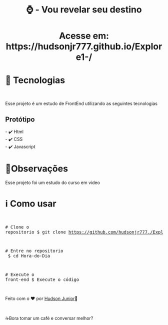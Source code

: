 <div align="center" >
  <h1 align="center" >
  ⌚ - Vou revelar seu destino </h1> 
    <h1 align="center" > Acesse em: https://hudsonjr777.github.io/Explore1-/</h1> 
</div>

<h1>🚀 Tecnologias</h1>
</br>
<p>Esse projeto é um estudo de FrontEnd utilizando as seguintes tecnologias</p>
<span>
<h2>Protótipo</h2> 
 - ✔️ Html </br>
 - ✔️ CSS </br>
 - ✔️ Javascript </br>
</span>
</div>

<div>
<h1>📝Observações</h1>
<p>Esse projeto foi um estudo do curso em vídeo</p>
 </div>
 
<div>
<h1>ℹ️ Como usar</h1>
<div class="highlight highlight-source-shell"><pre>

<span class="pl-c"><span class="pl-c">#</span> Clone o repositorio</span>
$ git clone https://github.com/hudsonjr777./Explore1-/.git

<span class="pl-c"><span class="pl-c">#</span> Entre no repositorio </span>
$ <span class="pl-c1">cd</span> Hora-do-Dia


<span class="pl-c"><span class="pl-c">#</span> Execute o front-end</span>
$ Execute o código

</div>

<footer><p>Feito com o ♥ por <a href="https://www.instagram.com/hudson.junior1/">Hudson Junior</a>👋</p> </br>
<p>☕Bora tomar um café e conversar melhor?</p></footer>

